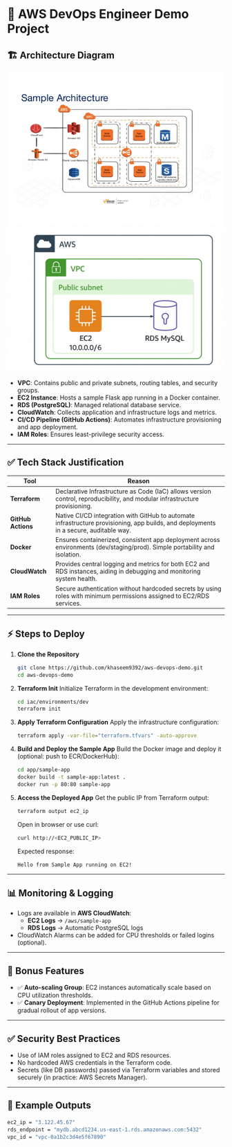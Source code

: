 
# 🚀 AWS DevOps Engineer Demo Project

## 🏗️ Architecture Diagram  
![Architecture Diagram](architecture.jpg)
![Architecture Diagram](architechure2.png)


- **VPC**: Contains public and private subnets, routing tables, and security groups.
- **EC2 Instance**: Hosts a sample Flask app running in a Docker container.
- **RDS (PostgreSQL)**: Managed relational database service.
- **CloudWatch**: Collects application and infrastructure logs and metrics.
- **CI/CD Pipeline (GitHub Actions)**: Automates infrastructure provisioning and app deployment.
- **IAM Roles**: Ensures least-privilege security access.

---

## ✅ Tech Stack Justification

| Tool | Reason |
|------|--------|
| **Terraform** | Declarative Infrastructure as Code (IaC) allows version control, reproducibility, and modular infrastructure provisioning. |
| **GitHub Actions** | Native CI/CD integration with GitHub to automate infrastructure provisioning, app builds, and deployments in a secure, auditable way. |
| **Docker** | Ensures containerized, consistent app deployment across environments (dev/staging/prod). Simple portability and isolation. |
| **CloudWatch** | Provides central logging and metrics for both EC2 and RDS instances, aiding in debugging and monitoring system health. |
| **IAM Roles** | Secure authentication without hardcoded secrets by using roles with minimum permissions assigned to EC2/RDS services. |

---

## ⚡ Steps to Deploy

1. **Clone the Repository**
   ```bash
   git clone https://github.com/khaseem9392/aws-devops-demo.git
   cd aws-devops-demo
   ```

2. **Terraform Init**
   Initialize Terraform in the development environment:
   ```bash
   cd iac/environments/dev
   terraform init
   ```

3. **Apply Terraform Configuration**
   Apply the infrastructure configuration:
   ```bash
   terraform apply -var-file="terraform.tfvars" -auto-approve
   ```

4. **Build and Deploy the Sample App**
   Build the Docker image and deploy it (optional: push to ECR/DockerHub):
   ```bash
   cd app/sample-app
   docker build -t sample-app:latest .
   docker run -p 80:80 sample-app
   ```

5. **Access the Deployed App**
   Get the public IP from Terraform output:
   ```bash
   terraform output ec2_ip
   ```
   Open in browser or use curl:
   ```bash
   curl http://<EC2_PUBLIC_IP>
   ```
   Expected response:
   ```
   Hello from Sample App running on EC2!
   ```

---

## 📊 Monitoring & Logging
- Logs are available in **AWS CloudWatch**:
    - **EC2 Logs** → `/aws/sample-app`
    - **RDS Logs** → Automatic PostgreSQL logs
- CloudWatch Alarms can be added for CPU thresholds or failed logins (optional).

---

## 🌟 Bonus Features

- ✅ **Auto-scaling Group**: EC2 instances automatically scale based on CPU utilization thresholds.
- ✅ **Canary Deployment**: Implemented in the GitHub Actions pipeline for gradual rollout of app versions.

---

## ✅ Security Best Practices
- Use of IAM roles assigned to EC2 and RDS resources.
- No hardcoded AWS credentials in the Terraform code.
- Secrets (like DB passwords) passed via Terraform variables and stored securely (in practice: AWS Secrets Manager).

---

## 📂 Example Outputs

```bash
ec2_ip = "3.122.45.67"
rds_endpoint = "mydb.abcd1234.us-east-1.rds.amazonaws.com:5432"
vpc_id = "vpc-0a1b2c3d4e5f67890"
```
